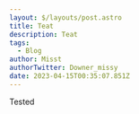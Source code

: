 ```yaml
---
layout: $/layouts/post.astro
title: Teat
description: Teat
tags:
  - Blog
author: Misst
authorTwitter: Downer_missy
date: 2023-04-15T00:35:07.851Z
---
```

Tested 